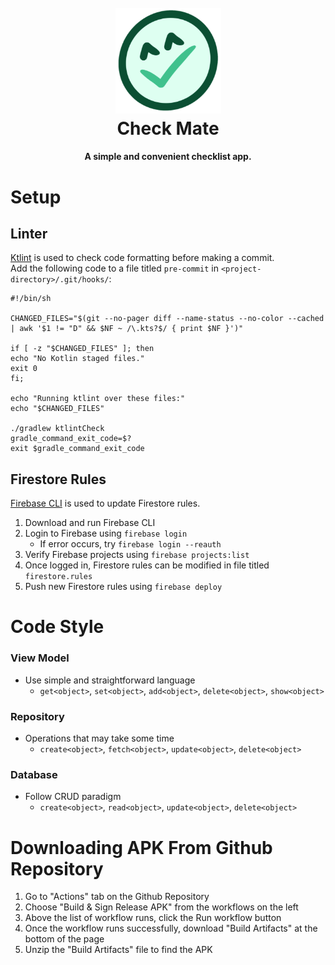 <h1 align="center">
  <br>
  <img src="images/checkmate.png" alt="checkmate" width="169">
  <br>
  Check Mate
  <br>
</h1>

<h4 align="center">A simple and convenient checklist app.</h4>

# Setup
## Linter
[Ktlint](https://github.com/JLLeitschuh/ktlint-gradle) is used to check code formatting before making a commit.<br/>
Add the following code to a file titled `pre-commit` in `<project-directory>/.git/hooks/`:
```
#!/bin/sh

CHANGED_FILES="$(git --no-pager diff --name-status --no-color --cached | awk '$1 != "D" && $NF ~ /\.kts?$/ { print $NF }')"

if [ -z "$CHANGED_FILES" ]; then
echo "No Kotlin staged files."
exit 0
fi;

echo "Running ktlint over these files:"
echo "$CHANGED_FILES"

./gradlew ktlintCheck
gradle_command_exit_code=$?
exit $gradle_command_exit_code
```
## Firestore Rules
[Firebase CLI](https://firebase.google.com/docs/cli) is used to update Firestore rules.<br/>
1. Download and run Firebase CLI
2. Login to Firebase using `firebase login`
   - If error occurs, try `firebase login --reauth`
3. Verify Firebase projects using `firebase projects:list`
4. Once logged in, Firestore rules can be modified in file titled `firestore.rules`
5. Push new Firestore rules using `firebase deploy`

# Code Style
### View Model
- Use simple and straightforward language
   - `get<object>`, `set<object>`, `add<object>`, `delete<object>`, `show<object>`
### Repository
- Operations that may take some time
   - `create<object>`, `fetch<object>`, `update<object>`, `delete<object>`
### Database
- Follow CRUD paradigm
   - `create<object>`, `read<object>`, `update<object>`, `delete<object>`

# Downloading APK From Github Repository
1. Go to "Actions" tab on the Github Repository
2. Choose "Build & Sign Release APK" from the workflows on the left
3. Above the list of workflow runs, click the Run workflow button
4. Once the workflow runs successfully, download "Build Artifacts" at the bottom of the page
5. Unzip the "Build Artifacts" file to find the APK
